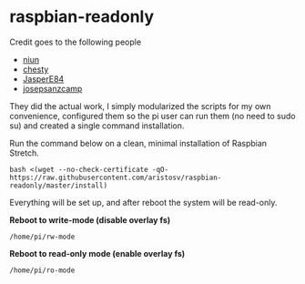 # raspbian-readonly

Credit goes to the following people
- [niun](https://gist.github.com/niun/34c945d70753fc9e2cc7)
- [chesty](https://github.com/chesty/overlayroot)
- [JasperE84](https://github.com/JasperE84/root-ro)
- [josepsanzcamp](https://github.com/josepsanzcamp/root-ro)

They did the actual work, I simply modularized the scripts for my own convenience, configured them so the pi user can run them (no need to sudo su) and created a single command installation.

Run the command below on a clean, minimal installation of Raspbian Stretch.

```
bash <(wget --no-check-certificate -qO- https://raw.githubusercontent.com/aristosv/raspbian-readonly/master/install)
```

Everything will be set up, and after reboot the system will be read-only.

**Reboot to write-mode (disable overlay fs)**
```
/home/pi/rw-mode
```
**Reboot to read-only mode (enable overlay fs)**
```
/home/pi/ro-mode
```
